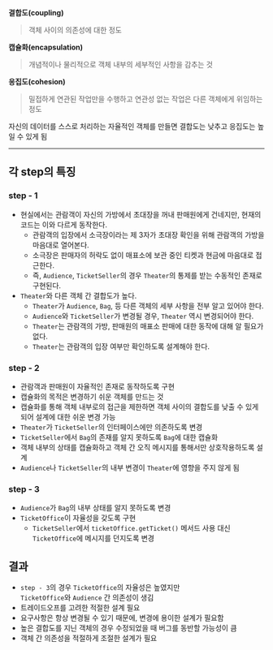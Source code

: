 **결합도(coupling)**
> 객체 사이의 의존성에 대한 정도

**캡슐화(encapsulation)**
>개념적이나 물리적으로 객체 내부의 세부적인 사항을 감추는 것

**응집도(cohesion)**
> 밀접하게 연관된 작업만을 수행하고 연관성 없는 작업은 다른 객체에게 위임하는 정도
   
자신의 데이터를 스스로 처리하는 자율적인 객체를 만들면 결합도는 낮추고 응집도는 높일 수 있게 됨

---

## 각 step의 특징
### step - 1

- 현실에서는 관람객이 자신의 가방에서 초대장을 꺼내 판매원에게 건네지만, 현재의 코드는 이와 다르게 동작한다.
    - 관람객의 입장에서 소극장이라는 제 3자가 초대장 확인을 위해 관람객의 가방을 마음대로 열어본다.
    - 소극장은 판매자의 허락도 없이 매표소에 보관 중인 티켓과 현금에 마음대로 접근한다.
    - 즉, `Audience`, `TicketSeller`의 경우 `Theater`의 통제를 받는
      수동적인 존재로 구현된다.
- `Theater`와 다른 객체 간 결합도가 높다.
    - `Theater`가 `Audience`, `Bag`, 등 다른 객체의 세부 사항을 전부 알고 있어야 한다.
    - `Audience`와 `TicketSeller`가 변경될 경우, `Theater` 역시 변경되어야 한다.
    - `Theater`는 관람객의 가방, 판매원의 매표소 판매에 대한 동작에 대해 알 필요가 없다.
    - `Theater`는 관람객의 입장 여부만 확인하도록 설계해야 한다.

### step - 2
- 관람객과 판매원이 자율적인 존재로 동작하도록 구현
- 캡슐화의 목적은 변경하기 쉬운 객체를 만드는 것
- 캡슐화를 통해 객체 내부로의 접근을 제한하면 객체 사이의 결합도를 낮출 수 있게 되어 설계에 대한 쉬운 변경 가능
- `Theater`가 `TicketSeller`의 인터페이스에만 의존하도록 변경
- `TicketSeller`에서 `Bag`의 존재를 알지 못하도록 `Bag`에 대한 캡슐화
- 객체 내부의 상태를 캡슐화하고 객체 간 오직 메시지를 통해서만 상호작용하도록 설계
- `Audience`나 `TicketSeller`의 내부 변경이 `Theater`에 영향을 주지 않게 됨
    
### step - 3
- `Audience`가 `Bag`의 내부 상태를 알지 못하도록 변경
- `TicketOffice`이 자율성을 갖도록 구현
  - `TicketSeller`에서 `ticketOffice.getTicket()` 메서드 사용 대신 `TicketOffice`에 메시지를 던지도록 변경

## 결과
- `step - 3`의 경우 `TicketOffice`의 자율성은 높였지만<br>
`TicketOffice`와 `Audience` 간 의존성이 생김
- 트레이드오프를 고려한 적절한 설계 필요
- 요구사항은 항상 변경될 수 있기 때문에, 변경에 용이한 설계가 필요함
- 높은 결합도를 지닌 객체의 경우 수정되었을 때 버그를 동반할 가능성이 큼
- 객체 간 의존성을 적절하게 조절한 설계가 필요